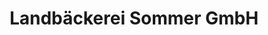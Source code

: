 ---
title: "Landbäckerei Sommer GmbH"
url: /froendenberg-ruhr/landbaeckerei-sommer-gmbh/
shop: Bäckerei
---